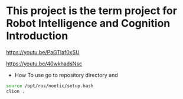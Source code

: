 # This project is the term project for Robot Intelligence and Cognition Introduction
https://youtu.be/PaGTlaf0xSU

https://youtu.be/40wkhadsNsc

- How To use
go to repository directory and
```bash
source /opt/ros/noetic/setup.bash
clion .
```
